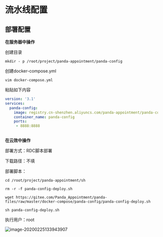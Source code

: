# 流水线配置





## 部署配置

**在服务器中操作**

创建目录

```shell
mkdir - p /root/project/panda-appointment/panda-config
```

创建docker-compose.yml

```shell
vim docker-compose.yml
```

粘贴如下内容

```yml
version: '3.1'
services:
  panda-config:
    image: registry.cn-shenzhen.aliyuncs.com/panda-appointment/panda-config:1.0.0
    container_name: panda-config
    ports:
     - 8888:8888
    
```

**在云效中操作**

部署方式：RDC脚本部署

下载路径：不填

部署脚本：

```shell
cd /root/project/panda-appointment/sh

rm -r -f panda-config-deploy.sh

wget https://gitee.com/Panda_Appointment/panda-files/raw/master/docker-compose/panda-config/panda-config-deploy.sh

sh panda-config-deploy.sh
```

执行用户：root

![image-20200225133943907](E:/%E6%88%91%E7%9A%84%E5%9D%9A%E6%9E%9C%E4%BA%91/OneDrive/%E5%AD%A6%E4%B9%A0/%E7%AC%94%E8%AE%B0/%E5%9B%BE%E7%89%87/note_images/image-20200225133943907.png)